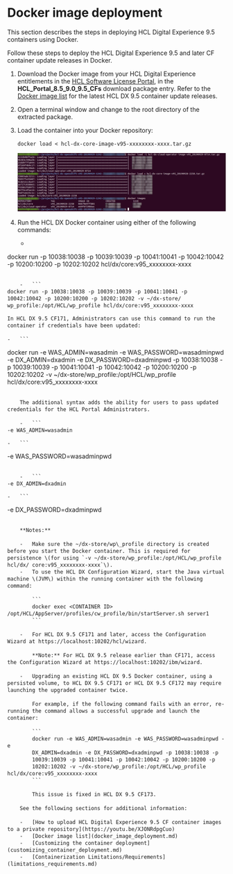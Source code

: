 # Docker image deployment

This section describes the steps in deploying HCL Digital Experience 9.5 containers using Docker.

Follow these steps to deploy the HCL Digital Experience 9.5 and later CF container update releases in Docker.

1.  Download the Docker image from your HCL Digital Experience entitlements in the [HCL Software License Portal](https://www.hcltech.com/software/support/release), in the **HCL\_Portal\_8.5\_9.0\_9.5\_CFs** download package entry. Refer to the [Docker image list](docker.md) for the latest HCL DX 9.5 container update releases.

2.  Open a terminal window and change to the root directory of the extracted package.

3.  Load the container into your Docker repository:

    ```
    docker load < hcl-dx-core-image-v95-xxxxxxxx-xxxx.tar.gz
    ```

    ![](../images/container_docker_deploy.png "Loading the container into your Docker repository")

4.  Run the HCL DX Docker container using either of the following commands:

    -   ```
docker run -p 10038:10038 -p 10039:10039 -p 10041:10041 -p 
10042:10042 -p 10200:10200 -p 10202:10202 hcl/dx/core:v95_xxxxxxxx-xxxx
```

    -   ```
docker run -p 10038:10038 -p 10039:10039 -p 10041:10041 -p 
10042:10042 -p 10200:10200 -p 10202:10202 -v ~/dx-store/
wp_profile:/opt/HCL/wp_profile hcl/dx/core:v95_xxxxxxxx-xxxx
```

    In HCL DX 9.5 CF171, Administrators can use this command to run the container if credentials have been updated:

    -   ```
docker run -e WAS_ADMIN=wasadmin -e WAS_PASSWORD=wasadminpwd -e 
DX_ADMIN=dxadmin -e DX_PASSWORD=dxadminpwd -p 10038:10038 -p 
10039:10039 -p 10041:10041 -p 10042:10042 -p 10200:10200 -p 
10202:10202 -v ~/dx-store/wp_profile:/opt/HCL/wp_profile hcl/dx/core:v95_xxxxxxxx-xxxx
```

    The additional syntax adds the ability for users to pass updated credentials for the HCL Portal Administrators.

    -   ```
-e WAS_ADMIN=wasadmin
```

    -   ```
-e WAS_PASSWORD=wasadminpwd
```

    -   ```
-e DX_ADMIN=dxadmin
```

    -   ```
-e DX_PASSWORD=dxadminpwd
```

    **Notes:**

    -   Make sure the ~/dx-store/wp\_profile directory is created before you start the Docker container. This is required for persistence \(for using `-v ~/dx-store/wp_profile:/opt/HCL/wp_profile hcl/dx/ core:v95_xxxxxxxx-xxxx`\).
    -   To use the HCL DX Configuration Wizard, start the Java virtual machine \(JVM\) within the running container with the following command:

        ```
        docker exec <CONTAINER ID> /opt/HCL/AppServer/profiles/cw_profile/bin/startServer.sh server1
        ```

    -   For HCL DX 9.5 CF171 and later, access the Configuration Wizard at https://localhost:10202/hcl/wizard.

        **Note:** For HCL DX 9.5 release earlier than CF171, access the Configuration Wizard at https://localhost:10202/ibm/wizard.

    -   Upgrading an existing HCL DX 9.5 Docker container, using a persisted volume, to HCL DX 9.5 CF171 or HCL DX 9.5 CF172 may require launching the upgraded container twice.

        For example, if the following command fails with an error, re-running the command allows a successful upgrade and launch the container:

        ```
        docker run -e WAS_ADMIN=wasadmin -e WAS_PASSWORD=wasadminpwd -e 
        DX_ADMIN=dxadmin -e DX_PASSWORD=dxadminpwd -p 10038:10038 -p 
        10039:10039 -p 10041:10041 -p 10042:10042 -p 10200:10200 -p 
        10202:10202 -v ~/dx-store/wp_profile:/opt/HCL/wp_profile hcl/dx/core:v95_xxxxxxxx-xxxx
        ```

        This issue is fixed in HCL DX 9.5 CF173.

    See the following sections for additional information:

    -   [How to upload HCL Digital Experience 9.5 CF container images to a private repository](https://youtu.be/XJONRdpgCuo)
    -   [Docker image list](docker_image_deployment.md)
    -   [Customizing the container deployment](customizing_container_deployment.md)
    -   [Containerization Limitations/Requirements](limitations_requirements.md)

